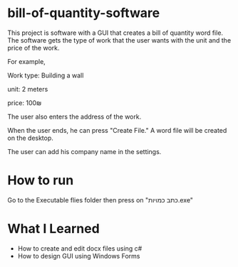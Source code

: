 # bill-of-quantity-software
This project is software with a GUI that creates a bill of quantity word file. The software gets the type of work that the user wants with the unit and the price of the work.

For example,

Work type: Building a wall

unit: 2 meters

price: 100₪

The user also enters the address of the work.

When the user ends, he can press "Create File." A word file will be created on the desktop.

The user can add his company name in the settings.

# How to run
Go to the Executable flies folder then press on "כתב כמויות.exe"

# What I Learned
* How to create and edit docx files using c#
* How to design GUI using Windows Forms

